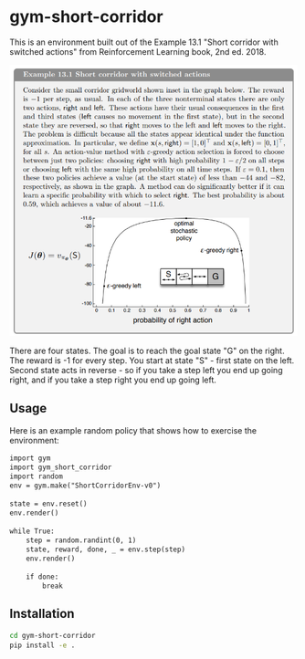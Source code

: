 # gym-short-corridor

This is an environment built out of the Example 13.1 "Short corridor with switched actions" from Reinforcement Learning book, 2nd ed. 2018.

![Example 13.1](https://github.com/drozzy/gym-short-corridor/raw/master/example.png)

There are four states. The goal is to reach the goal state "G" on the right. The reward is -1 for every step. You start at state "S" - first state on the left. Second state acts in reverse - so if you take a step left you end up going right, and if you take a step right you end up going left.

## Usage

Here is an example random policy that shows how to exercise the environment:

```
import gym
import gym_short_corridor
import random
env = gym.make("ShortCorridorEnv-v0")

state = env.reset()
env.render()

while True:	
	step = random.randint(0, 1)	
	state, reward, done, _ = env.step(step)	
	env.render()

	if done:
		break
```

## Installation

```bash
cd gym-short-corridor
pip install -e .
```
